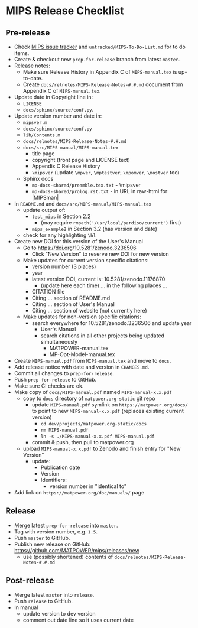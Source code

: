 MIPS Release Checklist
======================


Pre-release
-----------
- Check [MIPS issue tracker](https://github.com/MATPOWER/mips/issues)
  and `untracked/MIPS-To-Do-List.md` for to do items.
- Create & checkout new `prep-for-release` branch from latest `master`.
- Release notes:
  - Make sure Release History in Appendix C of `MIPS-manual.tex` is
    up-to-date.
  - Create `docs/relnotes/MIPS-Release-Notes-#.#.md` document from
    Appendix C of `MIPS-manual.tex`.
- Update date in Copyright line in:
  - `LICENSE`
  - `docs/sphinx/source/conf.py`.
- Update version number and date in:
  - `mipsver.m`
  - `docs/sphinx/source/conf.py`
  - `lib/Contents.m`
  - `docs/relnotes/MIPS-Release-Notes-#.#.md`
  - `docs/src/MIPS-manual/MIPS-manual.tex`
    - title page
    - copyright (front page and LICENSE text)
    - Appendix C Release History
    - `\mipsver` (update `\mpver`, `\mptestver`, `\mpomver`, `\mostver` too)
  - Sphinx docs
    - `mp-docs-shared/preamble.tex.txt` - \mipsver
    - `mp-docs-shared/prolog.rst.txt` - in URL in raw-html for |MIPSman|
- In `README.md` and `docs/src/MIPS-manual/MIPS-manual.tex`
  - update output of:
    - `test_mips` in Section 2.2
      - (may require `rmpath('/usr/local/pardiso/current')` first)
    - `mips_example2` in Section 3.2 (has version and date)
  - check for any highlighting `\hl`
- Create new DOI for this version of the User's Manual
  - Go to https://doi.org/10.5281/zenodo.3236506
    - Click "New Version" to reserve new DOI for new version
  - Make updates for current version specific citations:
    - version number (3 places)
    - year
    - latest version DOI, current is: 10.5281/zenodo.11176870
      - (update here each time)
    ... in the following places ...
    - CITATION file
    - Citing ... section of README.md
    - Citing ... section of User's Manual
    - Citing ... section of website (not currently here)
  - Make updates for non-version specific citations:
    - search everywhere for 10.5281/zenodo.3236506 and update year
      - User's Manual
      - search citations in all other projects being updated simultaneously
        - MATPOWER-manual.tex
        - MP-Opt-Model-manual.tex
- Create `MIPS-manual.pdf` from `MIPS-manual.tex` and move to `docs`.
- Add release notice with date and version in `CHANGES.md`.
- Commit all changes to `prep-for-release`.
- Push `prep-for-release` to GitHub.
- Make sure CI checks are ok.
- Make copy of `docs/MIPS-manual.pdf` named `MIPS-manual-x.x.pdf`
  - copy to `docs` directory of `matpower.org-static` git repo
    - update `MIPS-manual.pdf` symlink on `https://matpower.org/docs/` to point
      to new `MIPS-manual-x.x.pdf` (replaces existing current version)
      - `cd dev/projects/matpower.org-static/docs`
      - `rm MIPS-manual.pdf`
      - `ln -s ./MIPS-manual-x.x.pdf MIPS-manual.pdf`
    - commit & push, then pull to matpower.org
  - upload `MIPS-manual-x.x.pdf` to Zenodo and finish entry for "New Version"
    - update:
      - Publication date
      - Version
      - Identifiers:
        - version number in "identical to"
- Add link on `https://matpower.org/doc/manuals/` page


Release
-------
- Merge latest `prep-for-release` into `master`.
- Tag with version number, e.g. `1.5`.
- Push `master` to GitHub.
- Publish new release on GitHub: https://github.com/MATPOWER/mips/releases/new
  - use (possibly shortened) contents of `docs/relnotes/MIPS-Release-Notes-#.#.md`


Post-release
------------
- Merge latest `master` into `release`.
- Push `release` to GitHub.
- In manual
  - update version to dev version
  - comment out date line so it uses current date
